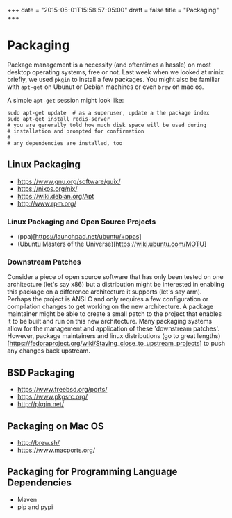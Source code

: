 +++
date = "2015-05-01T15:58:57-05:00"
draft = false
title = "Packaging"
+++

# Packaging
Package management is a necessity (and oftentimes a hassle) on most desktop operating systems, free or not. Last week when we looked at minix briefly, we used `pkgin` to install a few packages. You might also be familiar with `apt-get` on Ubunut or Debian machines or even `brew` on mac os.

A simple `apt-get` session might look like:

```
sudo apt-get update  # as a superuser, update a the package index
sudo apt-get install redis-server
# you are generally told how much disk space will be used during
# installation and prompted for confirmation
#
# any dependencies are installed, too
```

## Linux Packaging

* https://www.gnu.org/software/guix/
* https://nixos.org/nix/
* https://wiki.debian.org/Apt
* http://www.rpm.org/

### Linux Packaging and Open Source Projects

* (ppa)[https://launchpad.net/ubuntu/+ppas]
* (Ubuntu Masters of the Universe)[https://wiki.ubuntu.com/MOTU]

### Downstream Patches

Consider a piece of open source software that has only been tested on one architecture (let's say x86) but a distribution might be interested in enabling this package on a difference architecture it supports (let's say arm). Perhaps the project is ANSI C and only requires a few configuration or compilation changes to get working on the new architecture. A package maintainer might be able to create a small patch to the project that enables it to be built and run on this new architecture. Many packaging systems allow for the management and application of these 'downstream patches'. However, package maintainers and linux distributions (go to great lengths)[https://fedoraproject.org/wiki/Staying_close_to_upstream_projects] to push any changes back upstream.

## BSD Packaging

* https://www.freebsd.org/ports/
* https://www.pkgsrc.org/
* http://pkgin.net/


## Packaging on Mac OS

* http://brew.sh/
* https://www.macports.org/


## Packaging for Programming Language Dependencies

* Maven
* pip and pypi
